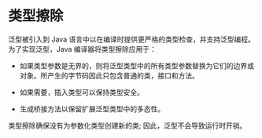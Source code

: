# 类型擦除

泛型被引入到 Java 语言中以在编译时提供更严格的类型检查，并支持泛型编程。
为了实现泛型，Java 编译器将类型擦除应用于：

* 如果类型参数是无界的，则将泛型类型中的所有类型参数替换为它们的边界或对象。所产生的字节码因此只包含普通的类，接口和方法。

* 如果需要，插入类型可以保持类型安全。
* 生成桥接方法以保留扩展泛型类型中的多态性。

类型擦除确保没有为参数化类型创建新的类; 因此，泛型不会导致运行时开销。
